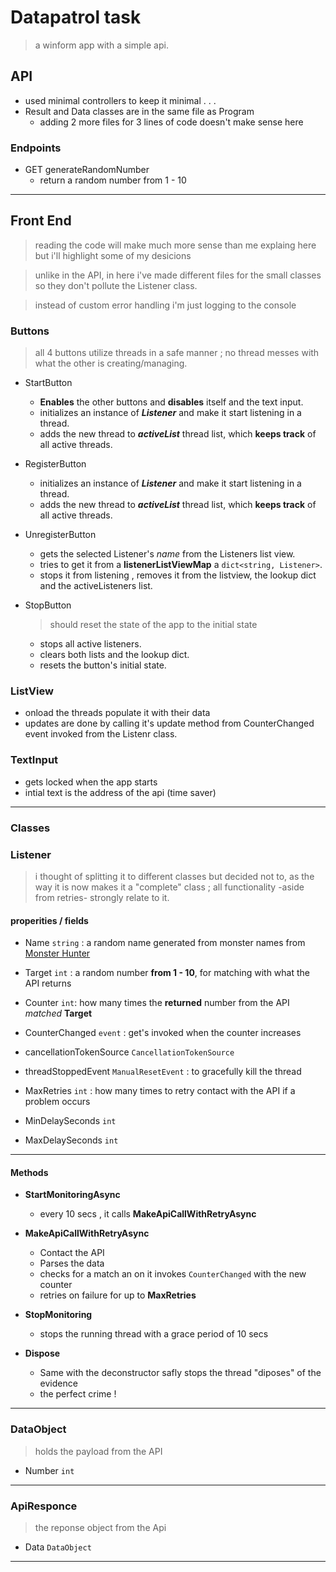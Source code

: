 # Datapatrol task
> a winform app with a simple api.



## API
- used minimal controllers to keep it minimal . . . 
- Result and Data classes are in the same file as Program
    - adding 2 more files for 3 lines of code doesn't make sense here
### Endpoints
- GET generateRandomNumber
    - return a random number from 1 - 10

---

## Front End
> reading the code will make much more sense than me explaing here
but i'll highlight some of my desicions

 > unlike in the API, in here i've made different files for the small classes so they don't pollute the Listener class. 

> instead of custom error handling i'm just logging to the console

 
### Buttons
> all 4 buttons utilize threads in a safe manner ; no thread messes with what the other is creating/managing.

- StartButton
    - **Enables** the other buttons and **disables** itself and the text input.
    - initializes an instance of ***Listener*** and make it start listening in a thread.
    - adds the new thread to ***activeList*** thread list, which **keeps track** of all active threads.


- RegisterButton
    -  initializes an instance of ***Listener*** and make it start listening in a thread.
    - adds the new thread to ***activeList*** thread list, which **keeps track** of all active threads.

- UnregisterButton
    - gets the selected Listener's *name* from the Listeners list view.
    - tries to get it from a **listenerListViewMap** a `dict<string, Listener>`.
    - stops it from listening , removes it from the listview, the lookup dict and the activeListeners list.

- StopButton
    > should reset the state of the app to the initial state
    
    - stops all active listeners.
    - clears both lists and the lookup dict.
    - resets the button's initial state.


### ListView

- onload the threads populate it with their data
- updates are done by calling it's update method from CounterChanged event invoked from the Listenr class.
 

### TextInput

- gets locked when the app starts
- intial text is the address of the api (time saver)

 ---

 ### Classes

 ### Listener

 > i thought of splitting it to different classes but decided not to, as the way it is now makes it a "complete" class ; 
 all functionality -aside from retries- strongly relate to it.


 #### properities / fields

 - Name `string` :  a random name generated from monster names from [Monster Hunter](https://en.wikipedia.org/wiki/Monster_Hunter)
 - Target `int` : a random number **from 1 - 10**, for matching with what the API returns
 - Counter `int`: how many times the **returned** number from the API *matched* **Target**
 - CounterChanged `event` : get's invoked when the counter increases

 - cancellationTokenSource `CancellationTokenSource`
 - threadStoppedEvent `ManualResetEvent` : to gracefully kill the thread 

 - MaxRetries `int` : how many times to retry contact with the API if a problem occurs
 - MinDelaySeconds `int` 
 - MaxDelaySeconds `int`

 --- 
 #### Methods

 - **StartMonitoringAsync**
    - every 10 secs , it calls **MakeApiCallWithRetryAsync**

- **MakeApiCallWithRetryAsync**
    - Contact the API 
    - Parses the data
    - checks for a match an on it invokes `CounterChanged` with the new counter
    - retries on failure for up to **MaxRetries**

- **StopMonitoring**
    - stops the running thread with a grace period of 10 secs

- **Dispose**
    - Same with the deconstructor safly stops the thread "diposes" of the evidence
    - the perfect crime !

--- 

### DataObject

> holds the payload from the API

- Number `int`

---

### ApiResponce

> the reponse object from the Api

- Data `DataObject` 



--- 

